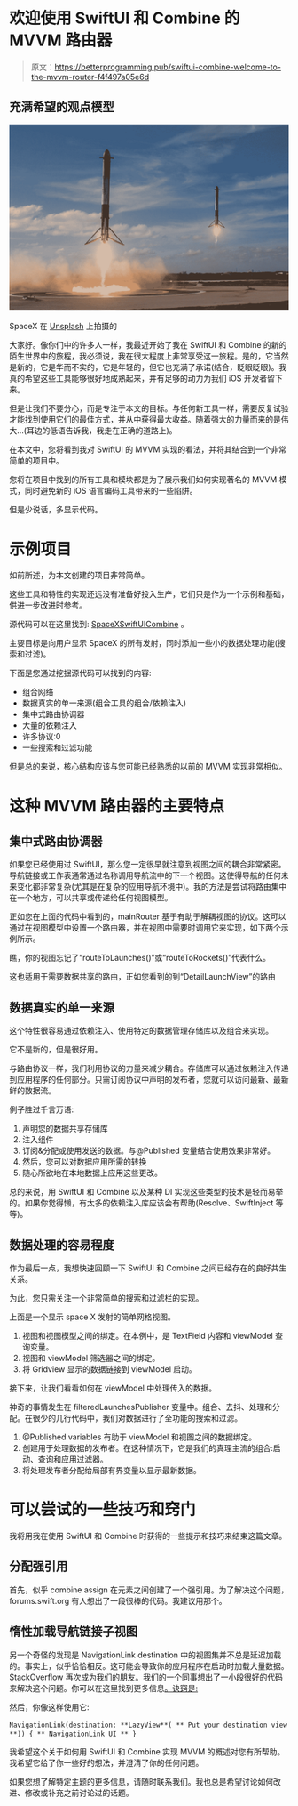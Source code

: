 # 欢迎使用 SwiftUI 和 Combine 的 MVVM 路由器

> 原文：<https://betterprogramming.pub/swiftui-combine-welcome-to-the-mvvm-router-f4f497a05e6d>

## 充满希望的观点模型

![](img/92cc39df39efe226e6ba8211f7f2c9e6.png)

SpaceX 在 [Unsplash](https://unsplash.com?utm_source=medium&utm_medium=referral) 上拍摄的

大家好。像你们中的许多人一样，我最近开始了我在 SwiftUI 和 Combine 的新的陌生世界中的旅程，我必须说，我在很大程度上非常享受这一旅程。是的，它当然是新的，它是华而不实的，它是年轻的，但它也充满了承诺(结合，眨眼眨眼)。我真的希望这些工具能够很好地成熟起来，并有足够的动力为我们 iOS 开发者留下来。

但是让我们不要分心，而是专注于本文的目标。与任何新工具一样，需要反复试验才能找到使用它们的最佳方式，并从中获得最大收益。随着强大的力量而来的是伟大…(耳边的低语告诉我，我走在正确的道路上)。

在本文中，您将看到我对 SwiftUI 的 MVVM 实现的看法，并将其结合到一个非常简单的项目中。

您将在项目中找到的所有工具和模块都是为了展示我们如何实现著名的 MVVM 模式，同时避免新的 iOS 语言编码工具带来的一些陷阱。

但是少说话，多显示代码。

# 示例项目

如前所述，为本文创建的项目非常简单。

这些工具和特性的实现还远没有准备好投入生产，它们只是作为一个示例和基础，供进一步改进时参考。

源代码可以在这里找到: [SpaceXSwiftUICombine](https://github.com/lukacs-m/SpaceXMVVMSwiftUICombine/tree/master) 。

主要目标是向用户显示 SpaceX 的所有发射，同时添加一些小的数据处理功能(搜索和过滤)。

下面是您通过挖掘源代码可以找到的内容:

*   组合网络
*   数据真实的单一来源(组合工具的组合/依赖注入)
*   集中式路由协调器
*   大量的依赖注入
*   许多协议:0
*   一些搜索和过滤功能

但是总的来说，核心结构应该与您可能已经熟悉的以前的 MVVM 实现非常相似。

# 这种 MVVM 路由器的主要特点

## 集中式路由协调器

如果您已经使用过 SwiftUI，那么您一定很早就注意到视图之间的耦合非常紧密。导航链接或工作表通常通过名称调用导航流中的下一个视图。这使得导航的任何未来变化都非常复杂(尤其是在复杂的应用导航环境中)。我的方法是尝试将路由集中在一个地方，可以共享或传递给任何视图模型。

正如您在上面的代码中看到的，mainRouter 基于有助于解耦视图的协议。这可以通过在视图模型中设置一个路由器，并在视图中需要时调用它来实现，如下两个示例所示。

瞧，你的视图忘记了“routeToLaunches()”或“routeToRockets()”代表什么。

这也适用于需要数据共享的路由，正如您看到的到“DetailLaunchView”的路由

## 数据真实的单一来源

这个特性很容易通过依赖注入、使用特定的数据管理存储库以及组合来实现。

它不是新的，但是很好用。

与路由协议一样，我们利用协议的力量来减少耦合。存储库可以通过依赖注入传递到应用程序的任何部分。只需订阅协议中声明的发布者，您就可以访问最新、最新鲜的数据流。

例子胜过千言万语:

1.  声明您的数据共享存储库
2.  注入组件
3.  订阅&分配或使用发送的数据。与@Published 变量结合使用效果非常好。
4.  然后，您可以对数据应用所需的转换
5.  随心所欲地在本地数据上应用这些更改。

总的来说，用 SwiftUI 和 Combine 以及某种 DI 实现这些类型的技术是轻而易举的。如果你觉得懒，有太多的依赖注入库应该会有帮助(Resolve、SwiftInject 等等)。

## 数据处理的容易程度

作为最后一点，我想快速回顾一下 SwiftUI 和 Combine 之间已经存在的良好共生关系。

为此，您只需关注一个非常简单的搜索和过滤栏的实现。

上面是一个显示 space X 发射的简单网格视图。

1.  视图和视图模型之间的绑定。在本例中，是 TextField 内容和 viewModel 查询变量。
2.  视图和 viewModel 筛选器之间的绑定。
3.  将 Gridview 显示的数据链接到 viewModel 启动。

接下来，让我们看看如何在 viewModel 中处理传入的数据。

神奇的事情发生在 filteredLaunchesPublisher 变量中。组合、去抖、处理和分配。在很少的几行代码中，我们对数据进行了全功能的搜索和过滤。

1.  @Published variables 有助于 viewModel 和视图之间的数据绑定。
2.  创建用于处理数据的发布者。在这种情况下，它是我们的真理主流的组合:启动、查询和应用过滤器。
3.  将处理发布者分配给局部有界变量以显示最新数据。

# 可以尝试的一些技巧和窍门

我将用我在使用 SwiftUI 和 Combine 时获得的一些提示和技巧来结束这篇文章。

## 分配强引用

首先，似乎 combine assign 在元素之间创建了一个强引用。为了解决这个问题，forums.swift.org 有人想出了一段很棒的代码。我建议用那个。

## 惰性加载导航链接子视图

另一个奇怪的发现是 NavigationLink destination 中的视图集并不总是延迟加载的。事实上，似乎恰恰相反。这可能会导致你的应用程序在启动时加载大量数据。StackOverflow 再次成为我们的朋友。我们的一个同事想出了一小段很好的代码来解决这个问题。你可以在这里找到更多信息[。诀窍是:](https://medium.com/better-programming/swiftui-navigation-links-and-the-common-pitfalls-faced-505cbfd8029b)

然后，你像这样使用它:

```
NavigationLink(destination: **LazyView**( ** Put your destination view **)) { ** NavigationLink UI ** }
```

我希望这个关于如何用 SwiftUI 和 Combine 实现 MVVM 的概述对您有所帮助。我希望它给了你一些好的想法，并澄清了你的任何问题。

如果您想了解特定主题的更多信息，请随时联系我们。我也总是希望讨论如何改进、修改或补充之前讨论过的话题。